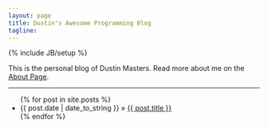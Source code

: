 ```yaml
---
layout: page
title: Dustin's Awesome Programming Blog
tagline: 
---
```

{% include JB/setup %}

This is the personal blog of Dustin Masters.  Read more about me on the [About Page](about.html).

---

<ul class="posts">
  {% for post in site.posts %}
    <li><span>{{ post.date | date_to_string }}</span> &raquo; <a href="{{ BASE_PATH }}{{ post.url }}">{{ post.title }}</a></li>
  {% endfor %}
</ul>

